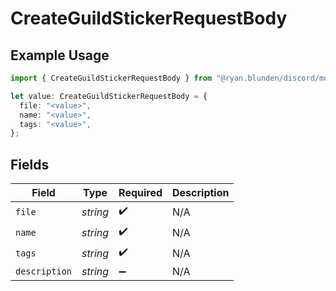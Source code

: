 # CreateGuildStickerRequestBody

## Example Usage

```typescript
import { CreateGuildStickerRequestBody } from "@ryan.blunden/discord/models/operations";

let value: CreateGuildStickerRequestBody = {
  file: "<value>",
  name: "<value>",
  tags: "<value>",
};
```

## Fields

| Field              | Type               | Required           | Description        |
| ------------------ | ------------------ | ------------------ | ------------------ |
| `file`             | *string*           | :heavy_check_mark: | N/A                |
| `name`             | *string*           | :heavy_check_mark: | N/A                |
| `tags`             | *string*           | :heavy_check_mark: | N/A                |
| `description`      | *string*           | :heavy_minus_sign: | N/A                |